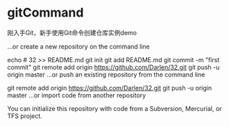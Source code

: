 # gitCommand
刚入手Git，新手使用Git命令创建仓库实例demo

…or create a new repository on the command line


echo # 32 >> README.md
git init
git add README.md
git commit -m "first commit"
git remote add origin https://github.com/Darlen/32.git
git push -u origin master
…or push an existing repository from the command line


git remote add origin https://github.com/Darlen/32.git
git push -u origin master
…or import code from another repository

You can initialize this repository with code from a Subversion, Mercurial, or TFS project.
